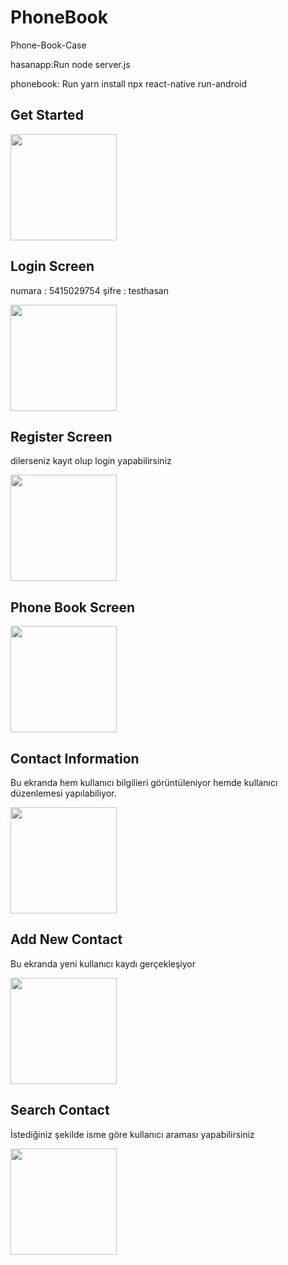 # PhoneBook
Phone-Book-Case

hasanapp:Run
node server.js

phonebook: Run 
yarn install
npx react-native run-android

## Get Started

<img src="https://user-images.githubusercontent.com/45069041/230093098-c45c1dff-f968-412d-afe4-9440e8afee4e.jpeg" width="170">

## Login Screen

numara : 5415029754
şifre : testhasan 

<img src="https://user-images.githubusercontent.com/45069041/230092988-6e40cddb-2706-43a3-a7cc-02a6c320b193.jpeg" width="170">

## Register Screen

dilerseniz kayıt olup login yapabilirsiniz

<img src="https://user-images.githubusercontent.com/45069041/230093082-dd55332b-ad74-4ebf-87ec-4c2c1e4b7a67.jpeg" width="170">

## Phone Book Screen

<img src="https://user-images.githubusercontent.com/45069041/230092979-a3dec5fc-e82a-427f-bbf7-3928ee93c534.jpeg" width="170">

## Contact Information 

Bu ekranda hem kullanıcı bilgilieri görüntüleniyor hemde kullanıcı düzenlemesi yapılabiliyor.

<img src="https://user-images.githubusercontent.com/45069041/230092963-f67a4c36-488f-47eb-b247-a417bff6c3f1.jpeg" width="170">

## Add New Contact  

Bu ekranda yeni kullanıcı kaydı gerçekleşiyor

<img src="https://user-images.githubusercontent.com/45069041/230092968-bffcec6d-3fc4-414e-8477-f44de8a4c8a5.jpeg" width="170">

## Search Contact

İstediğiniz şekilde isme göre kullanıcı araması yapabilirsiniz

<img src="https://user-images.githubusercontent.com/45069041/230092974-1dc8f18d-a32e-446d-970e-a9bdbfcf2def.jpeg" width="170">

